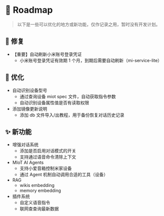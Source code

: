 # 🚀 Roadmap

> 以下是一些可以优化的地方或新功能，仅作记录之用，暂时没有开发计划。

## 🐛 修复

- 【重要】自动刷新小米账号登录凭证
  - 小米账号登录凭证有效期 1 个月，到期后需要自动刷新（mi-service-lite）

## 💪 优化

- 自动识别设备型号
  - 通过查询设备 miot spec 文件，自动获取指令参数
  - 自动识别设备属性值是否有读取权限
- 添加镜像更新说明
  - 添加 db 文件导入/出教程，用于备份恢复对话历史记录

## ✨ 新功能

- 增强对话系统
  - 添加是否启用对话模式的开关
  - 支持通过语音命令清除上下文
- MIoT AI Agents
  - 支持小爱音箱控制米家设备
  - 通过 Agent 机制自动调用合适的工具（设备）
- RAG
  - wikis embedding
  - memory embedding
- 插件系统
  - 自定义语音指令
  - 联网查查询最新数据
